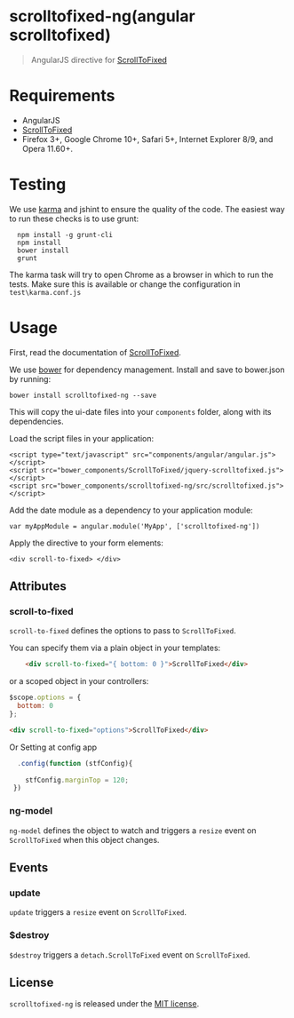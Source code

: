 # scrolltofixed-ng(angular scrolltofixed)

> AngularJS directive for [ScrollToFixed](https://github.com/bigspotteddog/ScrollToFixed)

# Requirements
- AngularJS
- [ScrollToFixed](https://github.com/bigspotteddog/ScrollToFixed)
- Firefox 3+, Google Chrome 10+, Safari 5+, Internet Explorer 8/9, and Opera 11.60+.

# Testing

We use [karma](http://karma-runner.github.io/0.8/index.html) and jshint to ensure the quality of the code.  The easiest way to run these checks is to use grunt:
```
  npm install -g grunt-cli
  npm install
  bower install
  grunt
```
The karma task will try to open Chrome as a browser in which to run the tests.  Make sure this is available or change the configuration in `test\karma.conf.js` 


# Usage

First, read the documentation of [ScrollToFixed](https://github.com/bigspotteddog/ScrollToFixed).

We use [bower](http://bower.io/) for dependency management.  Install and save to bower.json by running:

    bower install scrolltofixed-ng --save

This will copy the ui-date files into your `components` folder, along with its dependencies. 


Load the script files in your application:

    <script type="text/javascript" src="components/angular/angular.js"></script>
    <script src="bower_components/ScrollToFixed/jquery-scrolltofixed.js"></script>
    <script src="bower_components/scrolltofixed-ng/src/scrolltofixed.js"></script>

Add the date module as a dependency to your application module:

    var myAppModule = angular.module('MyApp', ['scrolltofixed-ng'])

Apply the directive to your form elements:

    <div scroll-to-fixed> </div>

## Attributes

### scroll-to-fixed

`scroll-to-fixed` defines the options to pass to `ScrollToFixed`.

You can specify them via a plain object in your templates:

```html
    <div scroll-to-fixed="{ bottom: 0 }">ScrollToFixed</div>
```

or a scoped object in your controllers:

```javascript
$scope.options = {
  bottom: 0
};
```

```html
<div scroll-to-fixed="options">ScrollToFixed</div>
 ```
 
 Or Setting at config app
 
```javascript 
  .config(function (stfConfig){
 
    stfConfig.marginTop = 120;
 }) 
```

### ng-model

`ng-model` defines the object to watch and triggers a `resize` event on `ScrollToFixed` when this object changes.

## Events

### update

`update` triggers a `resize` event on `ScrollToFixed`.

### $destroy

`$destroy` triggers a `detach.ScrollToFixed` event on `ScrollToFixed`.

## License

`scrolltofixed-ng` is released under the [MIT license](http://en.wikipedia.org/wiki/MIT_License).
